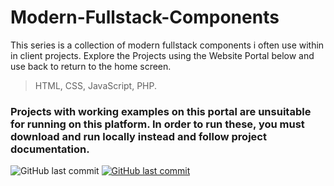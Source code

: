 # Modern-Fullstack-Components

This series is a collection of modern fullstack components i often use within in client projects.
Explore the Projects using the Website Portal below and use back to return to the home screen.

> HTML, CSS, JavaScript, PHP.

### Projects with working examples on this portal are unsuitable for running on this platform. In order to run these, you must download and run locally instead and follow project documentation.

<img alt="GitHub last commit" src="https://img.shields.io/github/last-commit/mogrady-git/Modern-Fullstack-Components">
<a href="https://mogrady-git.github.io/Modern-Fullstack-Components/index.html"><img alt="GitHub last commit" src="https://img.shields.io/badge/Version%201.0-Launch%20Website-green"></a>
